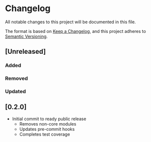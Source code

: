 # Changelog

All notable changes to this project will be documented in this file.

The format is based on [Keep a Changelog](https://keepachangelog.com/en/1.1.0/),
and this project adheres to [Semantic Versioning](https://semver.org/spec/v2.0.0.html).

## [Unreleased]

### Added

### Removed

### Updated

## [0.2.0]

- Initial commit to ready public release
  - Removes non-core modules
  - Updates pre-commit hooks
  - Completes test coverage
